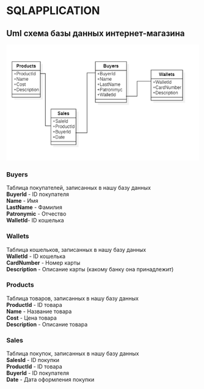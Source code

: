 # SQLAPPLICATION
## Uml схема базы данных интернет-магазина
![alt text](https://github.com/STaRiCHDED/SQLAPPLICATION/blob/main/image.png?raw=true)
### Buyers
Таблица покупателей, записанных в нашу базу данных\
**BuyerId** - ID покупателя\
**Name** - Имя\
**LastName** - Фамилия\
**Patronymic** - Отчество\
**WalletId**- ID кошелька
### Wallets
Таблица кошельков, записанных в нашу базу данных\
**WalletId** - ID кошелька\
**CardNumber** - Номер карты\
**Description** - Описание карты (какому банку она принадлежит)
### Products
Таблица товаров, записанных в нашу базу данных\
**ProductId** - ID товара\
**Name** - Название товара\
**Cost** - Цена товара\
**Description** - Описание товара
### Sales
Таблица покупок, записанных в нашу базу данных\
**SalesId** - ID покупки\
**ProductId** - ID товара\
**BuyerId** - ID покупателя\
**Date** - Дата оформления покупки
